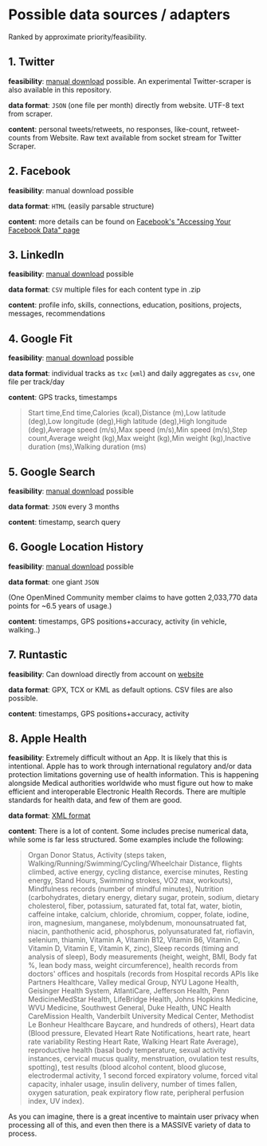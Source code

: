 # Possible data sources / adapters

Ranked by approximate priority/feasibility.

## 1. Twitter

**feasibility**: [manual download](https://twitter.com/settings/account) possible. An experimental Twitter-scraper is also available in this repository.

**data format**: `JSON` (one file per month) directly from website. UTF-8 text from scraper.

**content**: personal tweets/retweets, no responses, like-count, retweet-counts from Website. Raw text available from socket stream for Twitter Scraper.

## 2. Facebook

**feasibility**: manual download possible

**data format**: `HTML` (easily parsable structure)

**content**: more details can be found on [Facebook's "Accessing Your Facebook Data" page](https://www.facebook.com/help/405183566203254)

## 3. LinkedIn

**feasibility**: [manual download](https://www.linkedin.com/psettings/member-data) possible

**data format**: `CSV` multiple files for each content type in .zip

**content**: profile info, skills, connections, education, positions, projects, messages, recommendations

## 4. Google Fit

**feasibility**: [manual download](https://takeout.google.com/settings/takeout) possible

**data format**: individual tracks as `txc` (`xml`) and daily aggregates as `csv`, one file per track/day

**content**: GPS tracks, timestamps

> Start time,End time,Calories (kcal),Distance (m),Low latitude (deg),Low longitude (deg),High latitude (deg),High longitude (deg),Average speed (m/s),Max speed (m/s),Min speed (m/s),Step count,Average weight (kg),Max weight (kg),Min weight (kg),Inactive duration (ms),Walking duration (ms)

## 5. Google Search

**feasibility**: [manual download](https://takeout.google.com/settings/takeout) possible

**data format**: `JSON` every 3 months

**content**: timestamp, search query

## 6. Google Location History

**feasibility**: [manual download](https://takeout.google.com/settings/takeout) possible

**data format**: one giant `JSON`

(One OpenMined Community member claims to have gotten 2,033,770 data points for ~6.5 years of usage.)

**content**: timestamps, GPS positions+accuracy, activity (in vehicle, walking..)

## 7. Runtastic

**feasibility**: Can download directly from account on [website](https://help.runtastic.com/hc/en-us/articles/204773791-Download-Activities)

**data format**: GPX, TCX or KML as default options. CSV files are also possible.

**content**: timestamps, GPS positions+accuracy, activity

## 8. Apple Health

**feasibility**: Extremely difficult without an App. It is likely that this is intentional. Apple has to work through international regulatory and/or data protection limitations governing use of health information. This is happening alongside Medical authorities worldwide who must figure out how to make efficient and interoperable Electronic Health Records. There are multiple standards for health data, and few of them are good.

**data format**: [XML format](https://www.reddit.com/r/AppleWatch/comments/36rjiy/can_you_guys_help_me_visualize_my_exported_health/)

**content**: There is a lot of content. Some includes precise numerical data, while some is far less structured. Some examples include the following:

> Organ Donor Status, Activity (steps taken, Walking/Running/Swimming/Cycling/Wheelchair Distance, flights climbed, active energy, cycling distance, exercise minutes, Resting energy, Stand Hours, Swimming strokes, VO2 max, workouts), Mindfulness records (number of mindful minutes), Nutrition (carbohydrates, dietary energy, dietary sugar, protein, sodium, dietary cholesterol, fiber, potassium, saturated fat, total fat, water, biotin, caffeine intake, calcium, chloride, chromium, copper, folate, iodine, iron, magnesium, manganese, molybdenum, monounsatruated fat, niacin, panthothenic acid, phosphorus, polyunsaturated fat, rioflavin, selenium, thiamin, Vitamin A, Vitamin B12, Vitamin B6, Vitamin C, Vitamin D, Vitamin E, Vitamin K, zinc), Sleep records (timing and analysis of sleep), Body measurements (height, weight, BMI, Body fat %, lean body mass, weight circumference), health records from doctors' offices and hospitals (records from Hospital records APIs like Partners Healthcare, Valley medical Group, NYU Lagone Health, Geisinger Health System, AtlantiCare, Jefferson Health, Penn MedicineMedStar Health, LifeBridge Health, Johns Hopkins Medicine, WVU Medicine, Southwest General, Duke Health, UNC Health CareMission Health, Vanderbilt University Medical Center, Methodist Le Bonheur Healthcare Baycare, and hundreds of others), Heart data (Blood pressure, Elevated Heart Rate Notifications, heart rate, heart rate variability Resting Heart Rate, Walking Heart Rate Average), reproductive health (basal body temperature, sexual activity instances, cervical mucus quality, menstruation, ovulation test results, spotting), test results (blood alcohol content, blood glucose, electrodermal activity, 1 second forced expiratory volume, forced vital capacity, inhaler usage, insulin delivery, number of times fallen, oxygen saturation, peak expiratory flow rate, peripheral perfusion index, UV index).

As you can imagine, there is a great incentive to maintain user privacy when processing all of this, and even then there is a MASSIVE variety of data to process.
